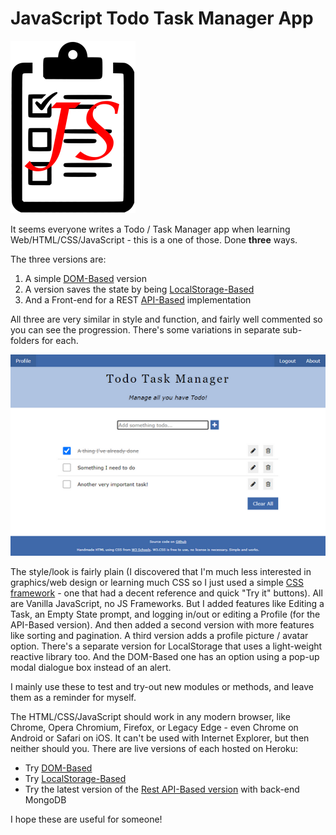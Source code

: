# JavaScript Todo Task Manager App
![Task list logo](images/checklist-title.png)

It seems everyone writes a Todo / Task Manager app when learning Web/HTML/CSS/JavaScript - this is a one of those. Done **three** ways.

The three versions are:  
1. A simple [DOM-Based](https://github.com/sansbacher/todo-task-manager/tree/master/DOM-Based) version
2. A version saves the state by being [LocalStorage-Based](https://github.com/sansbacher/todo-task-manager/tree/master/LocalStorage-Based)
3. And a Front-end for a REST [API-Based](https://github.com/sansbacher/todo-task-manager/tree/master/API-Based) implementation

All three are very similar in style and function, and fairly well commented so you can see the progression. There's some variations in separate sub-folders for each.

![Task Manager screen shot](images/screenshot.png)

The style/look is fairly plain (I discovered that I'm much less interested in graphics/web design or learning much CSS so I just used a simple [CSS framework](https://www.w3schools.com/w3css/default.asp) - one that had a decent reference and quick "Try it" buttons). All are Vanilla JavaScript, no JS Frameworks. But I added features like Editing a Task, an Empty State prompt, and logging in/out or editing a Profile (for the API-Based version). And then added a second version with more features like sorting and pagination. A third version adds a profile picture / avatar option. There's a separate version for LocalStorage that uses a light-weight reactive library too. And the DOM-Based one has an option using a pop-up modal dialogue box instead of an alert.

I mainly use these to test and try-out new modules or methods, and leave them as a reminder for myself.

The HTML/CSS/JavaScript should work in any modern browser, like Chrome, Opera Chromium, Firefox, or Legacy Edge - even Chrome on Android or Safari on iOS. It can't be used with Internet Explorer, but then neither should you. There are live versions of each hosted on Heroku:  
* Try [DOM-Based](https://sansbacher-task-manager.herokuapp.com/DOM-Based/)
* Try [LocalStorage-Based](https://sansbacher-task-manager.herokuapp.com/LocalStorage-Based/)
* Try the latest version of the [Rest API-Based version](https://sansbacher-task-manager.herokuapp.com/) with back-end MongoDB

I hope these are useful for someone!
